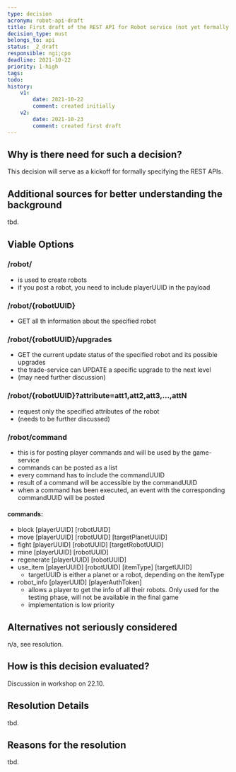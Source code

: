 ```yaml
---
type: decision
acronym: robot-api-draft
title: First draft of the REST API for Robot service (not yet formally specified)
decision_type: must
belongs_to: api
status: _2_draft
responsible: ngi;cpo
deadline: 2021-10-22
priority: 1-high
tags: 
todo:
history:
    v1:
        date: 2021-10-22
        comment: created initially
    v2:
        date: 2021-10-23
        comment: created first draft    
---
```


## Why is there need for such a decision?

This decision will serve as a kickoff for formally specifying the REST APIs.

## Additional sources for better understanding the background

tbd.

## Viable Options

### /robot/
- is used to create robots
- if you post a robot, you need to include playerUUID in the payload

### /robot/{robotUUID}
- GET all th information about the specified robot

### /robot/{robotUUID}/upgrades
- GET the current update status of the specified robot and its possible upgrades
- the trade-service can UPDATE a specific upgrade to the next level
- (may need further discussion)

### /robot/{robotUUID}?attribute=att1,att2,att3,…,attN
- request only the specified attributes of the robot
- (needs to be further discussed)

### /robot/command
- this is for posting player commands and will be used by the game-service
- commands can be posted as a list
- every command has to include the commandUUID
- result of a command will be accessible by the commandUUID
- when a command has been executed, an event with the corresponding commandUUID will be posted

#### commands:
- block [playerUUID] [robotUUID]
- move [playerUUID] [robotUUID] [targetPlanetUUID]
- fight [playerUUID] [robotUUID] [targetRobotUUID]
- mine [playerUUID] [robotUUID]
- regenerate [playerUUID] [robotUUID]
- use_item [playerUUID] [robotUUID] [itemType] [targetUUID]
    - targetUUID is either a planet or a robot, depending on the itemType
- robot_info [playerUUID] [playerAuthToken]
    - allows a player to get the info of all their robots. Only used for the testing phase, will not be available in the final game
    - implementation is low priority


## Alternatives not seriously considered

n/a, see resolution.

## How is this decision evaluated?

Discussion in workshop on 22.10.

## Resolution Details

tbd.

## Reasons for the resolution

tbd.
